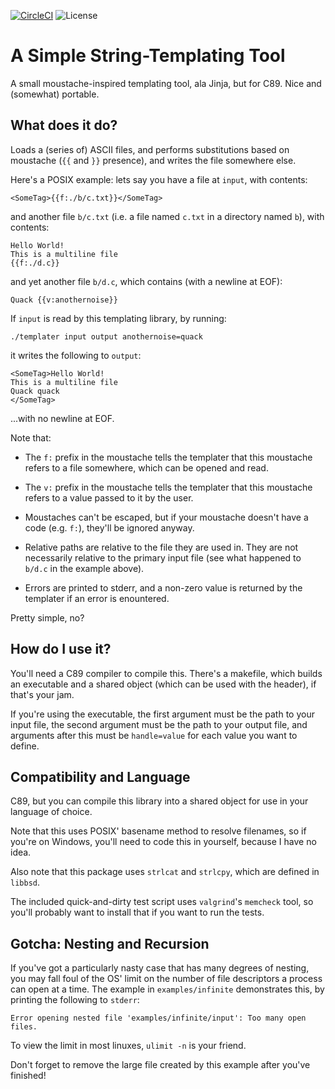 [![CircleCI](https://circleci.com/gh/mvousden/templater.svg?style=shield)](https://app.circleci.com/pipelines/github/mvousden/templater)
![License](https://img.shields.io/badge/License-BSD%202--Clause-orange.svg)

A Simple String-Templating Tool
===

A small moustache-inspired templating tool, ala Jinja, but for C89. Nice and
(somewhat) portable.

What does it do?
---

Loads a (series of) ASCII files, and performs substitutions based on moustache
(`{{` and `}}` presence), and writes the file somewhere else.

Here's a POSIX example: lets say you have a file at `input`, with contents:

```
<SomeTag>{{f:./b/c.txt}}</SomeTag>
```

and another file `b/c.txt` (i.e. a file named `c.txt` in a directory named
`b`), with contents:

```
Hello World!
This is a multiline file
{{f:./d.c}}
```

and yet another file `b/d.c`, which contains (with a newline at EOF):

```
Quack {{v:anothernoise}}
```

If `input` is read by this templating library, by running:

```
./templater input output anothernoise=quack
```

it writes the following to `output`:

```
<SomeTag>Hello World!
This is a multiline file
Quack quack
</SomeTag>
```

...with no newline at EOF.

Note that:

 - The `f:` prefix in the moustache tells the templater that this moustache
   refers to a file somewhere, which can be opened and read.

 - The `v:` prefix in the moustache tells the templater that this moustache
   refers to a value passed to it by the user.

 - Moustaches can't be escaped, but if your moustache doesn't have a code
   (e.g. `f:`), they'll be ignored anyway.

 - Relative paths are relative to the file they are used in. They are not
   necessarily relative to the primary input file (see what happened to `b/d.c`
   in the example above).

 - Errors are printed to stderr, and a non-zero value is returned by the
   templater if an error is enountered.

Pretty simple, no?

How do I use it?
---

You'll need a C89 compiler to compile this. There's a makefile, which builds an
executable and a shared object (which can be used with the header), if that's
your jam.

If you're using the executable, the first argument must be the path to your
input file, the second argument must be the path to your output file, and
arguments after this must be `handle=value` for each value you want to define.

Compatibility and Language
---

C89, but you can compile this library into a shared object for use in your
language of choice.

Note that this uses POSIX' basename method to resolve filenames, so if you're
on Windows, you'll need to code this in yourself, because I have no idea.

Also note that this package uses `strlcat` and `strlcpy`, which are defined in
`libbsd`.

The included quick-and-dirty test script uses `valgrind`'s `memcheck` tool, so
you'll probably want to install that if you want to run the tests.

Gotcha: Nesting and Recursion
---

If you've got a particularly nasty case that has many degrees of nesting, you
may fall foul of the OS' limit on the number of file descriptors a process can
open at a time. The example in `examples/infinite` demonstrates this, by
printing the following to `stderr`:

```
Error opening nested file 'examples/infinite/input': Too many open files.
```

To view the limit in most linuxes, `ulimit -n` is your friend.

Don't forget to remove the large file created by this example after you've
finished!
